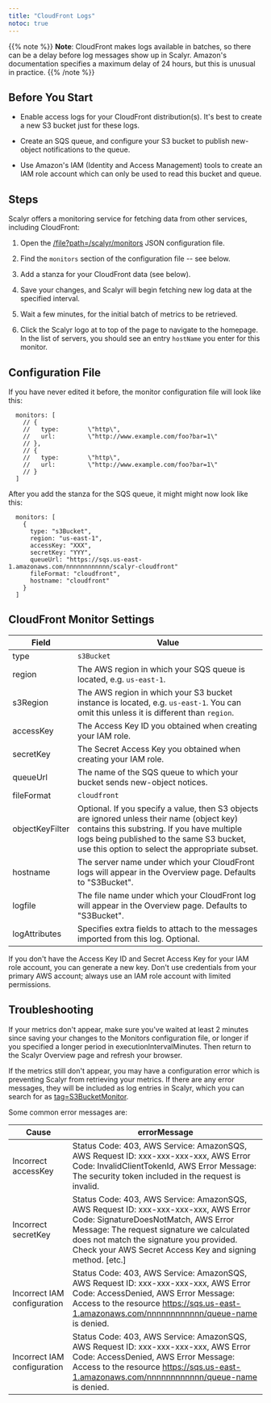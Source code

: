 ```yaml
---
title: "CloudFront Logs"
notoc: true
---
```


{{% note %}}
__Note__: CloudFront makes logs available in batches, so there can be a delay before
log messages show up in Scalyr. Amazon's documentation specifies a maximum delay of 24 hours, but this is
unusual in practice.
{{% /note %}}


## Before You Start

- Enable access logs for your CloudFront distribution(s). It's best to create a new
S3 bucket just for these logs.

- Create an SQS queue, and configure your S3 bucket to publish new-object notifications to the queue.

- Use Amazon's IAM (Identity and Access Management) tools to create an IAM role account which can only be
used to read this bucket and queue.


## Steps

Scalyr offers a monitoring service for fetching data from other services, including CloudFront:

1. Open the [/file?path=/scalyr/monitors](/file?path=%2Fscalyr%2Fmonitors) JSON configuration file.

1. Find the ``monitors`` section of the configuration file -- see below.

1. Add a stanza for your CloudFront data (see below). 

1. Save your changes, and Scalyr will begin fetching new log data at the specified interval.

1. Wait a few minutes, for the initial batch of metrics to be retrieved.

1. Click the Scalyr logo at to top of the page to navigate to the homepage. In the list of servers, you should see an entry ``hostName`` you enter for this monitor.

## Configuration File

If you have never edited it before, the monitor configuration file will look like this:

      monitors: [
        // {
        //   type:        \"http\",
        //   url:         \"http://www.example.com/foo?bar=1\"
        // },
        // {
        //   type:        \"http\",
        //   url:         \"http://www.example.com/foo?bar=1\"
        // }
      ]

After you add the stanza for the SQS queue, it might might now look like this:

      monitors: [
        {
          type: "s3Bucket",
          region: "us-east-1",
          accessKey: "XXX",
          secretKey: "YYY",
          queueUrl: "https://sqs.us-east-1.amazonaws.com/nnnnnnnnnnnn/scalyr-cloudfront"
          fileFormat: "cloudfront",
          hostname: "cloudfront"
        }
      ]

## CloudFront Monitor Settings

Field                       | Value
---|---
type                        | ``s3Bucket``
region                      | The AWS region in which your SQS queue is located, e.g. ``us-east-1``.
s3Region                    | The AWS region in which your S3 bucket instance is located, e.g. ``us-east-1``.                                      You can omit this unless it is different than ``region``.
accessKey                   | The Access Key ID you obtained when creating your IAM role.
secretKey                   | The Secret Access Key you obtained when creating your IAM role.
queueUrl                    | The name of the SQS queue to which your bucket sends new-object notices.
fileFormat                  | ``cloudfront``
objectKeyFilter             | Optional. If you specify a value, then S3 objects are ignored unless their name                                      (object key) contains this substring. If you have multiple logs being published                                      to the same S3 bucket, use this option to select the appropriate subset.
hostname                    | The server name under which your CloudFront logs will appear in the Overview page.                                      Defaults to "S3Bucket".
logfile                     | The file name under which your CloudFront log will appear in the Overview page.                                      Defaults to "S3Bucket".
logAttributes               | Specifies extra fields to attach to the messages imported from this log. Optional.

If you don't have the Access Key ID and Secret Access Key for your IAM role account, you can generate a new key. Don't use 
credentials from your primary AWS account; always use an IAM role account with limited permissions.


## Troubleshooting

If your metrics don't appear, make sure you've waited at least 2 minutes since saving your changes to the Monitors
configuration file, or longer if you specified a longer period in executionIntervalMinutes.
Then return to the Scalyr Overview page and refresh your browser.

If the metrics still don't appear, you may have a configuration error which is preventing Scalyr from retrieving your
metrics. If there are any error messages, they will be included as log entries in Scalyr, which you can search for as 
[tag=S3BucketMonitor](/events?filter=tag%3D%27S3BucketMonitor%27). 

Some common error messages are:


Cause                       | errorMessage
---|---
Incorrect accessKey         | Status Code: 403, AWS Service: AmazonSQS, AWS Request ID: xxx-xxx-xxx-xxx, AWS Error Code:                                      InvalidClientTokenId, AWS Error Message: The security token included in the request is invalid.
Incorrect secretKey         | Status Code: 403, AWS Service: AmazonSQS, AWS Request ID: xxx-xxx-xxx-xxx, AWS Error Code:                                      SignatureDoesNotMatch, AWS Error Message: The request signature we calculated does not match                                      the signature you provided. Check your AWS Secret Access Key and signing method. [etc.]
Incorrect IAM configuration | Status Code: 403, AWS Service: AmazonSQS, AWS Request ID: xxx-xxx-xxx-xxx, AWS Error Code:                                      AccessDenied, AWS Error Message: Access to the resource https://sqs.us-east-1.amazonaws.com/nnnnnnnnnnnn/queue-name is denied.
Incorrect IAM configuration | Status Code: 403, AWS Service: AmazonSQS, AWS Request ID: xxx-xxx-xxx-xxx, AWS Error Code:                                      AccessDenied, AWS Error Message: Access to the resource https://sqs.us-east-1.amazonaws.com/nnnnnnnnnnnn/queue-name is denied.




